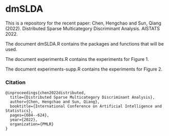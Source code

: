 # dmSLDA
This is a repository for the recent paper: Chen, Hengchao and Sun, Qiang (2022). Distributed Sparse Multicategory Discriminant Analysis. AISTATS 2022.

The document dmSLDA.R contains the packages and functions that will be used.

The document experiments.R contains the experiments for Figure 1.

The document experiments-supp.R contains the experiments for Figure 2.

### Citation

```
@inproceedings{chen2022distributed,
  title={Distributed Sparse Multicategory Discriminant Analysis},
  author={Chen, Hengchao and Sun, Qiang},
  booktitle={International Conference on Artificial Intelligence and Statistics},
  pages={604--624},
  year={2022},
  organization={PMLR}
}
```
